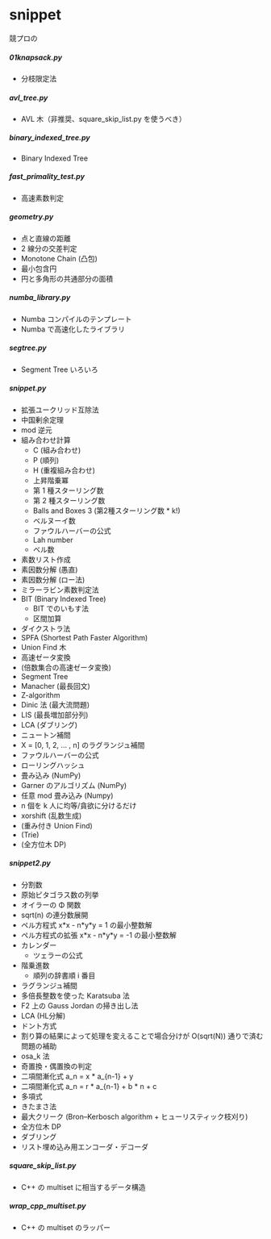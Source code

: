 # snippet
競プロの

##### 01knapsack.py

- 分枝限定法

##### avl_tree.py

- AVL 木（非推奨、square_skip_list.py を使うべき）

##### binary_indexed_tree.py

- Binary Indexed Tree

##### fast_primality_test.py

- 高速素数判定

##### geometry.py

- 点と直線の距離
- 2 線分の交差判定
- Monotone Chain (凸包)
- 最小包含円
- 円と多角形の共通部分の面積

##### numba_library.py

- Numba コンパイルのテンプレート
- Numba で高速化したライブラリ

##### segtree.py

- Segment Tree いろいろ

##### snippet.py
- 拡張ユークリッド互除法
- 中国剰余定理
- mod 逆元
- 組み合わせ計算
	- C (組み合わせ)
	- P (順列)
	- H (重複組み合わせ)
	- 上昇階乗冪
	- 第 1 種スターリング数
	- 第 2 種スターリング数
	- Balls and Boxes 3 (第2種スターリング数 \* k!)
	- ベルヌーイ数
	- ファウルハーバーの公式
	- Lah number
	- ベル数
- 素数リスト作成
- 素因数分解 (愚直)
- 素因数分解 (ロー法)
- ミラーラビン素数判定法
- BIT (Binary Indexed Tree)
	- BIT でのいもす法
	- 区間加算
- ダイクストラ法
- SPFA (Shortest Path Faster Algorithm)
- Union Find 木
- 高速ゼータ変換
- (倍数集合の高速ゼータ変換)
- Segment Tree
- Manacher (最長回文)
- Z-algorithm
- Dinic 法 (最大流問題)
- LIS (最長増加部分列)
- LCA (ダブリング)
- ニュートン補間
- X = [0, 1, 2, ... , n] のラグランジュ補間
- ファウルハーバーの公式
- ローリングハッシュ
- 畳み込み (NumPy)
- Garner のアルゴリズム (NumPy)
- 任意 mod 畳み込み (Numpy)
- n 個を k 人に均等/貪欲に分けるだけ
- xorshift (乱数生成)
- (重み付き Union Find)
- (Trie)
- (全方位木 DP)


##### snippet2.py

- 分割数
- 原始ピタゴラス数の列挙
- オイラーの Φ 関数
- sqrt(n) の連分数展開
- ペル方程式 x\*x - n\*y\*y = 1 の最小整数解
- ペル方程式の拡張 x\*x - n\*y\*y = -1 の最小整数解
- カレンダー
	- ツェラーの公式
- 階乗進数
	- 順列の辞書順 i 番目
- ラグランジュ補間
- 多倍長整数を使った Karatsuba 法
- F2 上の Gauss Jordan の掃き出し法
- LCA (HL分解)
- ドント方式
- 割り算の結果によって処理を変えることで場合分けが O(sqrt(N)) 通りで済む問題の補助
- osa_k 法
- 奇置換・偶置換の判定
- 二項間漸化式 a_n = x \* a_{n-1} + y
- 二項間漸化式 a_n = r \* a_{n-1} + b \* n + c
- 多項式
- きたまさ法
- 最大クリーク (Bron–Kerbosch algorithm + ヒューリスティック枝刈り)
- 全方位木 DP
- ダブリング
- リスト埋め込み用エンコーダ・デコーダ

##### square_skip_list.py

- C++ の multiset に相当するデータ構造

##### wrap_cpp_multiset.py

- C++ の multiset のラッパー
